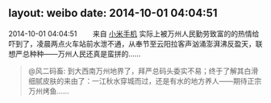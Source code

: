layout: weibo
date: 2014-10-01 04:04:51
---
2014-10-01 04:04:51  &nbsp;&nbsp;&nbsp;&nbsp;&nbsp;&nbsp; 来自 <a href="http://app.weibo.com/t/feed/22zMnn" rel="nofollow">小米手机</a>
实际上被万州人民勤劳致富的的热情给吓到了，凌晨两点火车站前水泄不通，从奉节至云阳拉客声汹涌澎湃沸反盈天，联想严总种种——万州人民还真是蛮拼的……
>  @风二码畜: 到大西南万州地界了，拜严总码头委实不易；终于了解其白滑细腻皮肤的来由了：一江秋水穿城而过，还是有水的地方养人——期待正宗万州烤鱼…… ​​​
